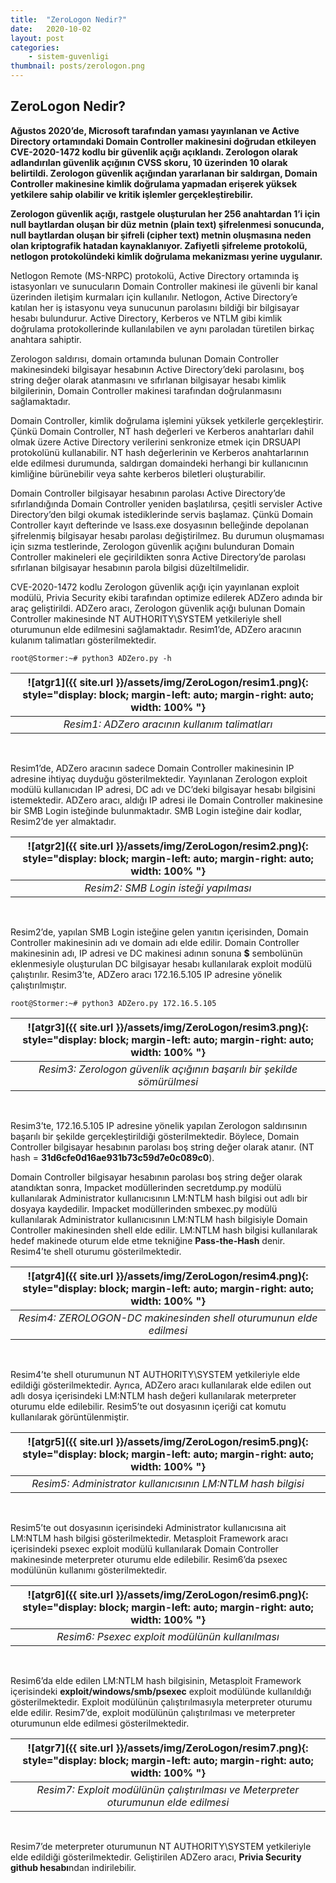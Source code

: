 ```yaml
---
title:  "ZeroLogon Nedir?"
date:   2020-10-02
layout: post
categories: 
    - sistem-guvenligi
thumbnail: posts/zerologon.png
---
```


## ZeroLogon Nedir?

**Ağustos 2020’de, Microsoft tarafından yaması yayınlanan ve Active Directory ortamındaki Domain Controller makinesini doğrudan etkileyen CVE-2020-1472 kodlu bir güvenlik açığı açıklandı. Zerologon olarak adlandırılan güvenlik açığının CVSS skoru, 10 üzerinden 10 olarak belirtildi. Zerologon güvenlik açığından yararlanan bir saldırgan, Domain Controller makinesine kimlik doğrulama yapmadan erişerek yüksek yetkilere sahip olabilir ve kritik işlemler gerçekleştirebilir.**

**Zerologon güvenlik açığı, rastgele oluşturulan her 256 anahtardan 1’i için null baytlardan oluşan bir düz metnin (plain text) şifrelenmesi sonucunda, null baytlardan oluşan bir şifreli (cipher text) metnin oluşmasına neden olan kriptografik hatadan kaynaklanıyor. Zafiyetli şifreleme protokolü, netlogon protokolündeki kimlik doğrulama mekanizması yerine uygulanır.**

Netlogon Remote (MS-NRPC) protokolü, Active Directory ortamında iş istasyonları ve sunucuların Domain Controller makinesi ile güvenli bir kanal üzerinden iletişim kurmaları için kullanılır. Netlogon, Active Directory’e katılan her iş istasyonu veya sunucunun parolasını bildiği bir bilgisayar hesabı bulundurur. Active Directory, Kerberos ve NTLM gibi kimlik doğrulama protokollerinde kullanılabilen ve aynı paroladan türetilen birkaç anahtara sahiptir.

Zerologon saldırısı, domain ortamında bulunan Domain Controller makinesindeki bilgisayar hesabının Active Directory’deki parolasını, boş string değer olarak atanmasını ve sıfırlanan bilgisayar hesabı kimlik bilgilerinin, Domain Controller makinesi tarafından doğrulanmasını sağlamaktadır.

Domain Controller, kimlik doğrulama işlemini yüksek yetkilerle gerçekleştirir. Çünkü Domain Controller, NT hash değerleri ve Kerberos anahtarları dahil olmak üzere Active Directory verilerini senkronize etmek için DRSUAPI protokolünü kullanabilir. NT hash değerlerinin ve Kerberos anahtarlarının elde edilmesi durumunda, saldırgan domaindeki herhangi bir kullanıcının kimliğine bürünebilir veya sahte kerberos biletleri oluşturabilir.

Domain Controller bilgisayar hesabının parolası Active Directory’de sıfırlandığında Domain Controller yeniden başlatılırsa, çeşitli servisler Active Directory’den bilgi okumak istediklerinde servis başlamaz. Çünkü Domain Controller kayıt defterinde ve lsass.exe dosyasının belleğinde depolanan şifrelenmiş bilgisayar hesabı parolası değiştirilmez. Bu durumun oluşmaması için sızma testlerinde, Zerologon güvenlik açığını bulunduran Domain Controller makineleri ele geçirildikten sonra Active Directory’de parolası sıfırlanan bilgisayar hesabının parola bilgisi düzeltilmelidir.

CVE-2020-1472 kodlu Zerologon güvenlik açığı için yayınlanan exploit modülü, Privia Security ekibi tarafından optimize edilerek ADZero adında bir araç geliştirildi. ADZero aracı, Zerologon güvenlik açığı bulunan Domain Controller makinesinde NT AUTHORITY\SYSTEM yetkileriyle shell oturumunun elde edilmesini sağlamaktadır. Resim1’de, ADZero aracının kulanım talimatları gösterilmektedir.

```linux
root@Stormer:~# python3 ADZero.py -h
```

| ![atgr1]({{ site.url }}/assets/img/ZeroLogon/resim1.png){: style="display: block; margin-left: auto; margin-right: auto; width: 100% "} |
|:--:|
| *Resim1: ADZero aracının kullanım talimatları* |

<br/>

Resim1’de, ADZero aracının sadece Domain Controller makinesinin IP adresine ihtiyaç duyduğu gösterilmektedir. Yayınlanan Zerologon exploit modülü kullanıcıdan IP adresi, DC adı ve DC’deki bilgisayar hesabı bilgisini istemektedir. ADZero aracı, aldığı IP adresi ile Domain Controller makinesine bir SMB Login isteğinde bulunmaktadır. SMB Login isteğine dair kodlar, Resim2’de yer almaktadır.

| ![atgr2]({{ site.url }}/assets/img/ZeroLogon/resim2.png){: style="display: block; margin-left: auto; margin-right: auto; width: 100% "} |
|:--:|
| *Resim2: SMB Login isteği yapılması* |

<br/>

Resim2’de, yapılan SMB Login isteğine gelen yanıtın içerisinden, Domain Controller makinesinin adı ve domain adı elde edilir. Domain Controller makinesinin adı, IP adresi ve DC makinesi adının sonuna **$** sembolünün eklenmesiyle oluşturulan DC bilgisayar hesabı kullanılarak exploit modülü çalıştırılır. Resim3’te, ADZero aracı 172.16.5.105 IP adresine yönelik çalıştırılmıştır.

```linux
root@Stormer:~# python3 ADZero.py 172.16.5.105
```

| ![atgr3]({{ site.url }}/assets/img/ZeroLogon/resim3.png){: style="display: block; margin-left: auto; margin-right: auto; width: 100% "} |
|:--:|
| *Resim3: Zerologon güvenlik açığının başarılı bir şekilde sömürülmesi* |

<br/>

Resim3’te, 172.16.5.105 IP adresine yönelik yapılan Zerologon saldırısının başarılı bir şekilde gerçekleştirildiği gösterilmektedir. Böylece, Domain Controller bilgisayar hesabının parolası boş string değer olarak atanır. (NT hash = **31d6cfe0d16ae931b73c59d7e0c089c0**).

Domain Controller bilgisayar hesabının parolası boş string değer olarak atandıktan sonra, Impacket modüllerinden secretdump.py modülü kullanılarak Administrator kullanıcısının LM:NTLM hash bilgisi out adlı bir dosyaya kaydedilir. Impacket modüllerinden smbexec.py modülü kullanılarak Administrator kullanıcısının LM:NTLM hash bilgisiyle Domain Controller makinesinden shell elde edilir. LM:NTLM hash bilgisi kullanılarak hedef makinede oturum elde etme tekniğine **Pass-the-Hash** denir. Resim4’te shell oturumu gösterilmektedir.

| ![atgr4]({{ site.url }}/assets/img/ZeroLogon/resim4.png){: style="display: block; margin-left: auto; margin-right: auto; width: 100% "} |
|:--:|
| *Resim4: ZEROLOGON-DC makinesinden shell oturumunun elde edilmesi* |

<br/>

Resim4’te shell oturumunun NT AUTHORITY\SYSTEM yetkileriyle elde edildiği gösterilmektedir. Ayrıca, ADZero aracı kullanılarak elde edilen out adlı dosya içerisindeki LM:NTLM hash değeri kullanılarak meterpreter oturumu elde edilebilir. Resim5’te out dosyasının içeriği cat komutu kullanılarak görüntülenmiştir.

| ![atgr5]({{ site.url }}/assets/img/ZeroLogon/resim5.png){: style="display: block; margin-left: auto; margin-right: auto; width: 100% "} |
|:--:|
| *Resim5: Administrator kullanıcısının LM:NTLM hash bilgisi* |

<br/>

Resim5’te out dosyasının içerisindeki Administrator kullanıcısına ait LM:NTLM hash bilgisi gösterilmektedir. Metasploit Framework aracı içerisindeki psexec exploit modülü kullanılarak Domain Controller makinesinde meterpreter oturumu elde edilebilir. Resim6’da psexec modülünün kullanımı gösterilmektedir.

| ![atgr6]({{ site.url }}/assets/img/ZeroLogon/resim6.png){: style="display: block; margin-left: auto; margin-right: auto; width: 100% "} |
|:--:|
| *Resim6: Psexec exploit modülünün kullanılması* |

<br/>

Resim6’da elde edilen LM:NTLM hash bilgisinin, Metasploit Framework içerisindeki **exploit/windows/smb/psexec** exploit modülünde kullanıldığı gösterilmektedir. Exploit modülünün çalıştırılmasıyla meterpreter oturumu elde edilir. Resim7’de, exploit modülünün çalıştırılması ve meterpreter oturumunun elde edilmesi gösterilmektedir.

| ![atgr7]({{ site.url }}/assets/img/ZeroLogon/resim7.png){: style="display: block; margin-left: auto; margin-right: auto; width: 100% "} |
|:--:|
| *Resim7: Exploit modülünün çalıştırılması ve Meterpreter oturumunun elde edilmesi* |

<br/>

Resim7’de meterpreter oturumunun NT AUTHORITY\SYSTEM yetkileriyle elde edildiği gösterilmektedir. Geliştirilen ADZero aracı, **Privia Security github hesabı**ndan indirilebilir.


